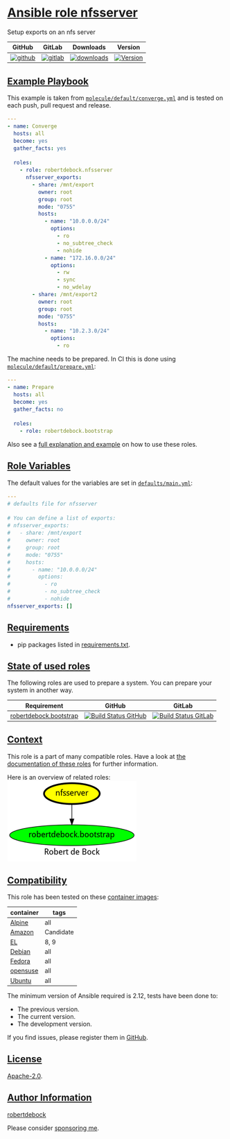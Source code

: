 # [Ansible role nfsserver](#nfsserver)

Setup exports on an nfs server

|GitHub|GitLab|Downloads|Version|
|------|------|---------|-------|
|[![github](https://github.com/robertdebock/ansible-role-nfsserver/workflows/Ansible%20Molecule/badge.svg)](https://github.com/robertdebock/ansible-role-nfsserver/actions)|[![gitlab](https://gitlab.com/robertdebock-iac/ansible-role-nfsserver/badges/master/pipeline.svg)](https://gitlab.com/robertdebock-iac/ansible-role-nfsserver)|[![downloads](https://img.shields.io/ansible/role/d/24549)](https://galaxy.ansible.com/robertdebock/nfsserver)|[![Version](https://img.shields.io/github/release/robertdebock/ansible-role-nfsserver.svg)](https://github.com/robertdebock/ansible-role-nfsserver/releases/)|

## [Example Playbook](#example-playbook)

This example is taken from [`molecule/default/converge.yml`](https://github.com/robertdebock/ansible-role-nfsserver/blob/master/molecule/default/converge.yml) and is tested on each push, pull request and release.

```yaml
---
- name: Converge
  hosts: all
  become: yes
  gather_facts: yes

  roles:
    - role: robertdebock.nfsserver
      nfsserver_exports:
        - share: /mnt/export
          owner: root
          group: root
          mode: "0755"
          hosts:
            - name: "10.0.0.0/24"
              options:
                - ro
                - no_subtree_check
                - nohide
            - name: "172.16.0.0/24"
              options:
                - rw
                - sync
                - no_wdelay
        - share: /mnt/export2
          owner: root
          group: root
          mode: "0755"
          hosts:
            - name: "10.2.3.0/24"
              options:
                - ro
```

The machine needs to be prepared. In CI this is done using [`molecule/default/prepare.yml`](https://github.com/robertdebock/ansible-role-nfsserver/blob/master/molecule/default/prepare.yml):

```yaml
---
- name: Prepare
  hosts: all
  become: yes
  gather_facts: no

  roles:
    - role: robertdebock.bootstrap
```

Also see a [full explanation and example](https://robertdebock.nl/how-to-use-these-roles.html) on how to use these roles.

## [Role Variables](#role-variables)

The default values for the variables are set in [`defaults/main.yml`](https://github.com/robertdebock/ansible-role-nfsserver/blob/master/defaults/main.yml):

```yaml
---
# defaults file for nfsserver

# You can define a list of exports:
# nfsserver_exports:
#   - share: /mnt/export
#     owner: root
#     group: root
#     mode: "0755"
#     hosts:
#       - name: "10.0.0.0/24"
#         options:
#           - ro
#           - no_subtree_check
#           - nohide
nfsserver_exports: []
```

## [Requirements](#requirements)

- pip packages listed in [requirements.txt](https://github.com/robertdebock/ansible-role-nfsserver/blob/master/requirements.txt).

## [State of used roles](#state-of-used-roles)

The following roles are used to prepare a system. You can prepare your system in another way.

| Requirement | GitHub | GitLab |
|-------------|--------|--------|
|[robertdebock.bootstrap](https://galaxy.ansible.com/robertdebock/bootstrap)|[![Build Status GitHub](https://github.com/robertdebock/ansible-role-bootstrap/workflows/Ansible%20Molecule/badge.svg)](https://github.com/robertdebock/ansible-role-bootstrap/actions)|[![Build Status GitLab](https://gitlab.com/robertdebock-iac/ansible-role-bootstrap/badges/master/pipeline.svg)](https://gitlab.com/robertdebock-iac/ansible-role-bootstrap)|

## [Context](#context)

This role is a part of many compatible roles. Have a look at [the documentation of these roles](https://robertdebock.nl/) for further information.

Here is an overview of related roles:
![dependencies](https://raw.githubusercontent.com/robertdebock/ansible-role-nfsserver/png/requirements.png "Dependencies")

## [Compatibility](#compatibility)

This role has been tested on these [container images](https://hub.docker.com/u/robertdebock):

|container|tags|
|---------|----|
|[Alpine](https://hub.docker.com/r/robertdebock/alpine)|all|
|[Amazon](https://hub.docker.com/r/robertdebock/amazonlinux)|Candidate|
|[EL](https://hub.docker.com/r/robertdebock/enterpriselinux)|8, 9|
|[Debian](https://hub.docker.com/r/robertdebock/debian)|all|
|[Fedora](https://hub.docker.com/r/robertdebock/fedora/)|all|
|[opensuse](https://hub.docker.com/r/robertdebock/opensuse)|all|
|[Ubuntu](https://hub.docker.com/r/robertdebock/ubuntu)|all|

The minimum version of Ansible required is 2.12, tests have been done to:

- The previous version.
- The current version.
- The development version.

If you find issues, please register them in [GitHub](https://github.com/robertdebock/ansible-role-nfsserver/issues).

## [License](#license)

[Apache-2.0](https://github.com/robertdebock/ansible-role-nfsserver/blob/master/LICENSE).

## [Author Information](#author-information)

[robertdebock](https://robertdebock.nl/)

Please consider [sponsoring me](https://github.com/sponsors/robertdebock).
